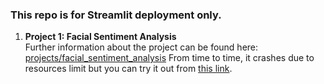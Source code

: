 ### This repo is for Streamlit deployment only.<br>
1) **Project 1: Facial Sentiment Analysis**<br>Further information about the project can be found here: [projects/facial_sentiment_analysis](https://github.com/gulmert89/projects/tree/main/facial_sentiment_analysis) From time to time, it crashes due to resources limit but you can try it out from [this link](https://share.streamlit.io/gulmert89/fsa_streamlit_deploy/main/video_capture_streamlit.py).<br>
